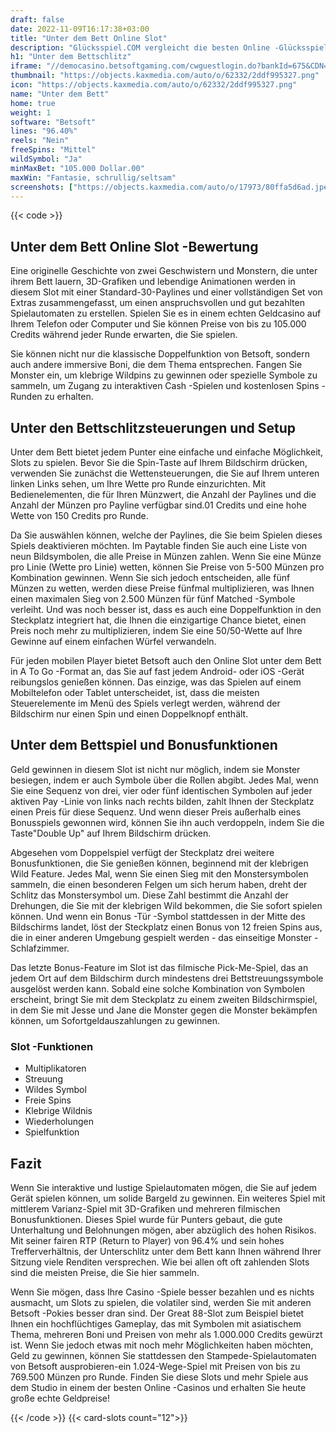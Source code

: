 ```yaml
---
draft: false
date: 2022-11-09T16:17:38+03:00
title: "Unter dem Bett Online Slot"
description: "Glücksspiel.COM vergleicht die besten Online -Glücksspiel -Sites und -spiele der Kanada.  Unabhängige Produktbewertungen und exklusive Anmeldeangebote. Jetzt spielen!"
h1: "Unter dem Bettschlitz"
iframe: "//democasino.betsoftgaming.com/cwguestlogin.do?bankId=675&CDN=AUTO&gameId=320"
thumbnail: "https://objects.kaxmedia.com/auto/o/62332/2ddf995327.png"
icon: "https://objects.kaxmedia.com/auto/o/62332/2ddf995327.png"
name: "Unter dem Bett"
home: true
weight: 1
software: "Betsoft"
lines: "96.40%"
reels: "Nein"
freeSpins: "Mittel"
wildSymbol: "Ja"
minMaxBet: "105.000 Dollar.00"
maxWin: "Fantasie, schrullig/seltsam"
screenshots: ["https://objects.kaxmedia.com/auto/o/17973/80ffa5d6ad.jpeg"]
---
```


{{< code >}}<h2>Unter dem Bett Online Slot -Bewertung</h2><p>Eine originelle Geschichte von zwei Geschwistern und Monstern, die unter ihrem Bett lauern, 3D-Grafiken und lebendige Animationen werden in diesem Slot mit einer Standard-30-Paylines und einer vollständigen Set von Extras zusammengefasst, um einen anspruchsvollen und gut bezahlten Spielautomaten zu erstellen. Spielen Sie es in einem echten Geldcasino auf Ihrem Telefon oder Computer und Sie können Preise von bis zu 105.000 Credits während jeder Runde erwarten, die Sie spielen.</p><p>Sie können nicht nur die klassische Doppelfunktion von Betsoft, sondern auch andere immersive Boni, die dem Thema entsprechen. Fangen Sie Monster ein, um klebrige Wildpins zu gewinnen oder spezielle Symbole zu sammeln, um Zugang zu interaktiven Cash -Spielen und kostenlosen Spins -Runden zu erhalten.</p><h2>Unter den Bettschlitzsteuerungen und Setup</h2><p>Unter dem Bett bietet jedem Punter eine einfache und einfache Möglichkeit, Slots zu spielen. Bevor Sie die Spin-Taste auf Ihrem Bildschirm drücken, verwenden Sie zunächst die Wettensteuerungen, die Sie auf Ihrem unteren linken Links sehen, um Ihre Wette pro Runde einzurichten. Mit Bedienelementen, die für Ihren Münzwert, die Anzahl der Paylines und die Anzahl der Münzen pro Payline verfügbar sind.01 Credits und eine hohe Wette von 150 Credits pro Runde.</p><p>Da Sie auswählen können, welche der Paylines, die Sie beim Spielen dieses Spiels deaktivieren möchten. Im Paytable finden Sie auch eine Liste von neun Bildsymbolen, die alle Preise in Münzen zahlen. Wenn Sie eine Münze pro Linie (Wette pro Linie) wetten, können Sie Preise von 5-500 Münzen pro Kombination gewinnen. Wenn Sie sich jedoch entscheiden, alle fünf Münzen zu wetten, werden diese Preise fünfmal multiplizieren, was Ihnen einen maximalen Sieg von 2.500 Münzen für fünf Matched -Symbole verleiht. Und was noch besser ist, dass es auch eine Doppelfunktion in den Steckplatz integriert hat, die Ihnen die einzigartige Chance bietet, einen Preis noch mehr zu multiplizieren, indem Sie eine 50/50-Wette auf Ihre Gewinne auf einem einfachen Würfel verwandeln.</p><p>Für jeden mobilen Player bietet Betsoft auch den Online Slot unter dem Bett in A To Go -Format an, das Sie auf fast jedem Android- oder iOS -Gerät reibungslos genießen können. Das einzige, was das Spielen auf einem Mobiltelefon oder Tablet unterscheidet, ist, dass die meisten Steuerelemente im Menü des Spiels verlegt werden, während der Bildschirm nur einen Spin und einen Doppelknopf enthält.</p><h2>Unter dem Bettspiel und Bonusfunktionen</h2><p>Geld gewinnen in diesem Slot ist nicht nur möglich, indem sie Monster besiegen, indem er auch Symbole über die Rollen abgibt. Jedes Mal, wenn Sie eine Sequenz von drei, vier oder fünf identischen Symbolen auf jeder aktiven Pay -Linie von links nach rechts bilden, zahlt Ihnen der Steckplatz einen Preis für diese Sequenz. Und wenn dieser Preis außerhalb eines Bonusspiels gewonnen wird, können Sie ihn auch verdoppeln, indem Sie die Taste"Double Up" auf Ihrem Bildschirm drücken.</p><p>Abgesehen vom Doppelspiel verfügt der Steckplatz drei weitere Bonusfunktionen, die Sie genießen können, beginnend mit der klebrigen Wild Feature. Jedes Mal, wenn Sie einen Sieg mit den Monstersymbolen sammeln, die einen besonderen Felgen um sich herum haben, dreht der Schlitz das Monstersymbol um. Diese Zahl bestimmt die Anzahl der Drehungen, die Sie mit der klebrigen Wild bekommen, die Sie sofort spielen können. Und wenn ein Bonus -Tür -Symbol stattdessen in der Mitte des Bildschirms landet, löst der Steckplatz einen Bonus von 12 freien Spins aus, die in einer anderen Umgebung gespielt werden - das einseitige Monster -Schlafzimmer.</p><p>Das letzte Bonus-Feature im Slot ist das filmische Pick-Me-Spiel, das an jedem Ort auf dem Bildschirm durch mindestens drei Bettstreuungssymbole ausgelöst werden kann. Sobald eine solche Kombination von Symbolen erscheint, bringt Sie mit dem Steckplatz zu einem zweiten Bildschirmspiel, in dem Sie mit Jesse und Jane die Monster gegen die Monster bekämpfen können, um Sofortgeldauszahlungen zu gewinnen.</p><h3>
Slot -Funktionen</h3><ul>
<li></span>
Multiplikatoren</li>
<li></span>
Streuung</li>
<li></span>
Wildes Symbol</li>
<li></span>
Freie Spins</li>
<li></span>
Klebrige Wildnis</li>
<li></span>
Wiederholungen</li>
<li></span>
Spielfunktion</li></ul><h2>Fazit</h2><p>Wenn Sie interaktive und lustige Spielautomaten mögen, die Sie auf jedem Gerät spielen können, um solide Bargeld zu gewinnen. Ein weiteres Spiel mit mittlerem Varianz-Spiel mit 3D-Grafiken und mehreren filmischen Bonusfunktionen. Dieses Spiel wurde für Punters gebaut, die gute Unterhaltung und Belohnungen mögen, aber abzüglich des hohen Risikos. Mit seiner fairen RTP (Return to Player) von 96.4% und sein hohes Trefferverhältnis, der Unterschlitz unter dem Bett kann Ihnen während Ihrer Sitzung viele Renditen versprechen. Wie bei allen oft oft zahlenden Slots sind die meisten Preise, die Sie hier sammeln.</p><p>Wenn Sie mögen, dass Ihre Casino -Spiele besser bezahlen und es nichts ausmacht, um Slots zu spielen, die volatiler sind, werden Sie mit anderen Betsoft -Pokies besser dran sind. Der Great 88-Slot zum Beispiel bietet Ihnen ein hochflüchtiges Gameplay, das mit Symbolen mit asiatischem Thema, mehreren Boni und Preisen von mehr als 1.000.000 Credits gewürzt ist. Wenn Sie jedoch etwas mit noch mehr Möglichkeiten haben möchten, Geld zu gewinnen, können Sie stattdessen den Stampede-Spielautomaten von Betsoft ausprobieren-ein 1.024-Wege-Spiel mit Preisen von bis zu 769.500 Münzen pro Runde. Finden Sie diese Slots und mehr Spiele aus dem Studio in einem der besten Online -Casinos und erhalten Sie heute große echte Geldpreise!</p>{{< /code >}}
{{< card-slots count="12">}}